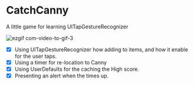# CatchCanny
A little game for learning UITapGestureRecognizer

![ezgif com-video-to-gif-3](https://user-images.githubusercontent.com/96667197/147395708-c1420fad-3220-4dac-a1a3-fdd8d8aded39.gif)



- [x] Using UITapGestureRecognizer how adding to items, and how it enable for the user taps.
- [x] Using a timer for re-location to Canny
- [x] Using UserDefaults for the caching the High score.
- [x] Presenting an alert when the times up.
